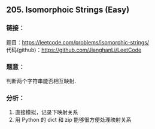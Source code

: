 ## 205. Isomorphoic Strings (Easy)

### **链接**：
题目：https://leetcode.com/problems/isomorphic-strings/  
代码(github)：https://github.com/JianghanLi/LeetCode

### **题意**：

判断两个字符串能否相互映射.

### **分析**：

1. 直接模拟，记录下映射关系
2. 用 Python 的 dict 和 zip 能够很方便处理映射关系

